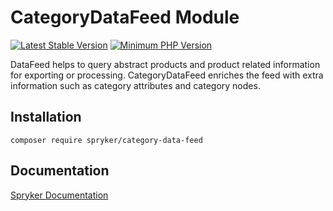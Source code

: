 # CategoryDataFeed Module
[![Latest Stable Version](https://poser.pugx.org/spryker/category-data-feed/v/stable.svg)](https://packagist.org/packages/spryker/category-data-feed)
[![Minimum PHP Version](https://img.shields.io/badge/php-%3E%3D%208.3-8892BF.svg)](https://php.net/)

DataFeed helps to query abstract products and product related information for exporting or processing. CategoryDataFeed enriches the feed with extra information such as category attributes and category nodes.

## Installation

```
composer require spryker/category-data-feed
```

## Documentation

[Spryker Documentation](https://docs.spryker.com)
